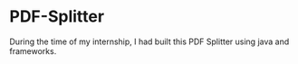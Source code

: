 # PDF-Splitter
During the time of my internship, I had built this PDF Splitter using java and frameworks.
